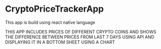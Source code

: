 # CryptoPriceTrackerApp
This app is build using react native language

THIS APP INCLUDES PRICES OF DIFFERENT CRYPTO COINS AND SHOWS THE DIFFERENCE BETWEEN PRICES FROM LAST 7 DAYS USING API AND DISPLAYING IT IN A BOTTOM SHEET USING A CHART
